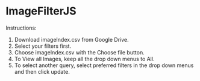 # ImageFilterJS

Instructions: 
1. Download imageIndex.csv from Google Drive.
2. Select your filters first.
3. Choose imageIndex.csv with the Choose file button.
4. To View all Images, keep all the drop down menus to All.
5. To select another query, select preferred filters in the drop down menus and then click update.